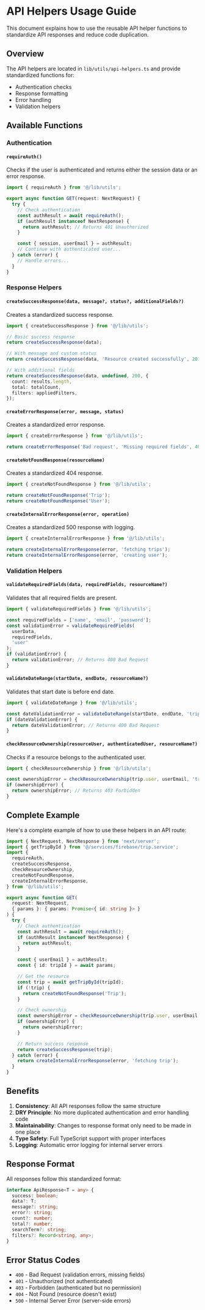 # API Helpers Usage Guide

This document explains how to use the reusable API helper functions to standardize API responses and reduce code duplication.

## Overview

The API helpers are located in `lib/utils/api-helpers.ts` and provide standardized functions for:

- Authentication checks
- Response formatting
- Error handling
- Validation helpers

## Available Functions

### Authentication

#### `requireAuth()`

Checks if the user is authenticated and returns either the session data or an error response.

```typescript
import { requireAuth } from '@/lib/utils';

export async function GET(request: NextRequest) {
  try {
    // Check authentication
    const authResult = await requireAuth();
    if (authResult instanceof NextResponse) {
      return authResult; // Returns 401 Unauthorized
    }

    const { session, userEmail } = authResult;
    // Continue with authenticated user...
  } catch (error) {
    // Handle errors...
  }
}
```

### Response Helpers

#### `createSuccessResponse(data, message?, status?, additionalFields?)`

Creates a standardized success response.

```typescript
import { createSuccessResponse } from '@/lib/utils';

// Basic success response
return createSuccessResponse(data);

// With message and custom status
return createSuccessResponse(data, 'Resource created successfully', 201);

// With additional fields
return createSuccessResponse(data, undefined, 200, {
  count: results.length,
  total: totalCount,
  filters: appliedFilters,
});
```

#### `createErrorResponse(error, message, status)`

Creates a standardized error response.

```typescript
import { createErrorResponse } from '@/lib/utils';

return createErrorResponse('Bad request', 'Missing required fields', 400);
```

#### `createNotFoundResponse(resourceName)`

Creates a standardized 404 response.

```typescript
import { createNotFoundResponse } from '@/lib/utils';

return createNotFoundResponse('Trip');
return createNotFoundResponse('User');
```

#### `createInternalErrorResponse(error, operation)`

Creates a standardized 500 response with logging.

```typescript
import { createInternalErrorResponse } from '@/lib/utils';

return createInternalErrorResponse(error, 'fetching trips');
return createInternalErrorResponse(error, 'creating user');
```

### Validation Helpers

#### `validateRequiredFields(data, requiredFields, resourceName?)`

Validates that all required fields are present.

```typescript
import { validateRequiredFields } from '@/lib/utils';

const requiredFields = ['name', 'email', 'password'];
const validationError = validateRequiredFields(
  userData,
  requiredFields,
  'user'
);
if (validationError) {
  return validationError; // Returns 400 Bad Request
}
```

#### `validateDateRange(startDate, endDate, resourceName?)`

Validates that start date is before end date.

```typescript
import { validateDateRange } from '@/lib/utils';

const dateValidationError = validateDateRange(startDate, endDate, 'trip');
if (dateValidationError) {
  return dateValidationError; // Returns 400 Bad Request
}
```

#### `checkResourceOwnership(resourceUser, authenticatedUser, resourceName?)`

Checks if a resource belongs to the authenticated user.

```typescript
import { checkResourceOwnership } from '@/lib/utils';

const ownershipError = checkResourceOwnership(trip.user, userEmail, 'trip');
if (ownershipError) {
  return ownershipError; // Returns 403 Forbidden
}
```

## Complete Example

Here's a complete example of how to use these helpers in an API route:

```typescript
import { NextRequest, NextResponse } from 'next/server';
import { getTripById } from '@/services/firebase/trip.service';
import {
  requireAuth,
  createSuccessResponse,
  checkResourceOwnership,
  createNotFoundResponse,
  createInternalErrorResponse,
} from '@/lib/utils';

export async function GET(
  request: NextRequest,
  { params }: { params: Promise<{ id: string }> }
) {
  try {
    // Check authentication
    const authResult = await requireAuth();
    if (authResult instanceof NextResponse) {
      return authResult;
    }

    const { userEmail } = authResult;
    const { id: tripId } = await params;

    // Get the resource
    const trip = await getTripById(tripId);
    if (!trip) {
      return createNotFoundResponse('Trip');
    }

    // Check ownership
    const ownershipError = checkResourceOwnership(trip.user, userEmail, 'trip');
    if (ownershipError) {
      return ownershipError;
    }

    // Return success response
    return createSuccessResponse(trip);
  } catch (error) {
    return createInternalErrorResponse(error, 'fetching trip');
  }
}
```

## Benefits

1. **Consistency**: All API responses follow the same structure
2. **DRY Principle**: No more duplicated authentication and error handling code
3. **Maintainability**: Changes to response format only need to be made in one place
4. **Type Safety**: Full TypeScript support with proper interfaces
5. **Logging**: Automatic error logging for internal server errors

## Response Format

All responses follow this standardized format:

```typescript
interface ApiResponse<T = any> {
  success: boolean;
  data?: T;
  message?: string;
  error?: string;
  count?: number;
  total?: number;
  searchTerm?: string;
  filters?: Record<string, any>;
}
```

## Error Status Codes

- `400` - Bad Request (validation errors, missing fields)
- `401` - Unauthorized (not authenticated)
- `403` - Forbidden (authenticated but no permission)
- `404` - Not Found (resource doesn't exist)
- `500` - Internal Server Error (server-side errors)
